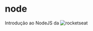 # node
Introdução ao NodeJS da 
![rocketseat](https://user-images.githubusercontent.com/34356517/70644702-4a587b80-1c22-11ea-87be-8b6682c29271.png)
